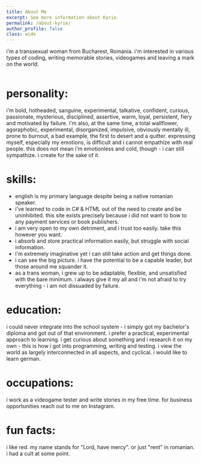 ```yaml
---
title: About Me
excerpt: See more information about Kyrie.
permalink: /about-kyrie/
author_profile: false
class: wide
---
```

i'm a transsexual woman from Bucharest, Romania. i'm interested in various types of coding, writing memorable stories, videogames and leaving a mark on the world.

<figure style="width: 400px" class="align-right">
  <img src="{{ site.url }}{{ site.baseurl }}/assets/images/KyrieAbout.jpg" alt="">
</figure>

# personality:
i'm bold, hotheaded, sanguine, experimental, talkative, confident, curious, passionate, mysterious, disciplined, assertive, warm, loyal, persistent, fiery and motivated by failure.
i'm also, at the same time, a total wallflower, agoraphobic, experimental, disorganized, impulsive, obviously mentally ill, prone to burnout, a bad example, the first to desert and a quitter.
expressing myself, especially my emotions, is difficult and i cannot empathize with real people. this does not mean i'm emotionless and cold, though - i can still sympathize.
i create for the sake of it.

# skills:
- english is my primary language despite being a native romanian speaker.
- i've learned to code in C# & HTML out of the need to create and be uninhibited. this site exists precisely because i did not want to bow to any payment services or book publishers.
- i am very open to my own detriment, and i trust too easily. take this however you want.
- i absorb and store practical information easily, but struggle with social information.
- i'm extremely imaginative yet i can still take action and get things done.
- i can see the big picture. i have the potential to be a capable leader, but those around me squander it.
- as a trans woman, i grew up to be adaptable, flexible, and unsatisfied with the bare minimum. i always give it my all and i'm not afraid to try everything - i am not dissuaded by failure.

# education:
i could never integrate into the school system - i simply got my bachelor's diploma and got out of that environment.
i prefer a practical, experimental approach to learning. i get curious about something and i research it on my own - this is how i got into programming, writing and testing.
i view the world as largely interconnected in all aspects, and cyclical.
i would like to learn german.

# occupations:
i work as a videogame tester and write stories in my free time.
for business opportunities reach out to me on Instagram.

# fun facts:
i like red.
my name stands for "Lord, have mercy". or just "rent" in romanian.
i had a cult at some point.